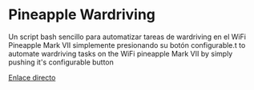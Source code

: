 # Pineapple Wardriving
Un script bash sencillo para automatizar tareas de wardriving en el WiFi Pineapple Mark VII simplemente presionando su botón configurable.t to automate wardriving tasks on the WiFi pineapple Mark VII by simply pushing it's configurable button

[Enlace directo](https://github.com/TomiGior/Wardriving/blob/main/Extras/WiFi%20Pineapple/button.sh)
